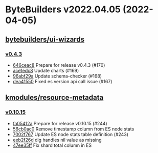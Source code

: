 # ByteBuilders v2022.04.05 (2022-04-05)


## [bytebuilders/ui-wizards](https://github.com/bytebuilders/ui-wizards)

### [v0.4.3](https://github.com/bytebuilders/ui-wizards/releases/tag/v0.4.3)

- [646ceac8](https://github.com/bytebuilders/ui-wizards/commit/646ceac8) Prepare for release v0.4.3 (#170)
- [ace1edc8](https://github.com/bytebuilders/ui-wizards/commit/ace1edc8) Update charts (#169)
- [96abf29a](https://github.com/bytebuilders/ui-wizards/commit/96abf29a) Update schema-checker (#168)
- [dea41550](https://github.com/bytebuilders/ui-wizards/commit/dea41550) Fixed es version api call issue (#167)



## [kmodules/resource-metadata](https://github.com/kmodules/resource-metadata)

### [v0.10.15](https://github.com/kmodules/resource-metadata/releases/tag/v0.10.15)

- [fa05412a](https://github.com/kmodules/resource-metadata/commit/fa05412a) Prepare for release v0.10.15 (#244)
- [56cb0ac0](https://github.com/kmodules/resource-metadata/commit/56cb0ac0) Remove timestamp column from ES node stats
- [7002f767](https://github.com/kmodules/resource-metadata/commit/7002f767) Update ES node stats table definition (#243)
- [eeb2f26d](https://github.com/kmodules/resource-metadata/commit/eeb2f26d) dig handles nil value as missing
- [47ee35ff](https://github.com/kmodules/resource-metadata/commit/47ee35ff) Fix shard total column in ES



